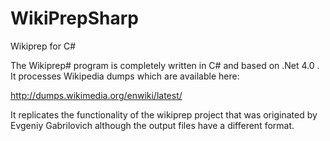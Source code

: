 # WikiPrepSharp
Wikiprep for C#

The Wikiprep# program is completely written in C# and based on .Net 4.0 . It processes Wikipedia dumps which are available here:

http://dumps.wikimedia.org/enwiki/latest/

It replicates the functionality of the wikiprep project that was originated by Evgeniy Gabrilovich although the output files have a different format.
